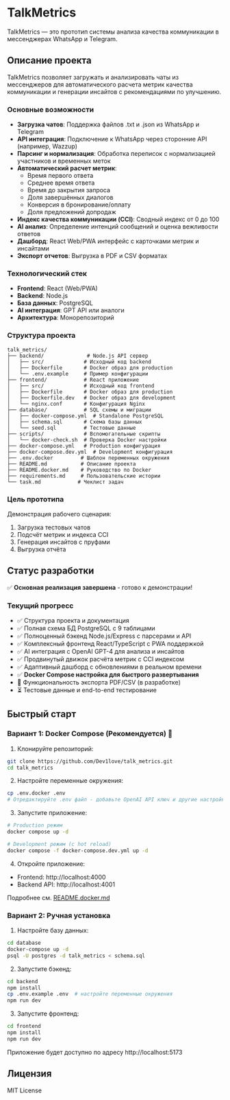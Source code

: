 # TalkMetrics

TalkMetrics — это прототип системы анализа качества коммуникации в мессенджерах WhatsApp и Telegram.

## Описание проекта

TalkMetrics позволяет загружать и анализировать чаты из мессенджеров для автоматического расчета метрик качества коммуникации и генерации инсайтов с рекомендациями по улучшению.

### Основные возможности

- **Загрузка чатов**: Поддержка файлов .txt и .json из WhatsApp и Telegram
- **API интеграция**: Подключение к WhatsApp через сторонние API (например, Wazzup)
- **Парсинг и нормализация**: Обработка переписок с нормализацией участников и временных меток
- **Автоматический расчет метрик**:
  - Время первого ответа
  - Среднее время ответа
  - Время до закрытия запроса
  - Доля завершённых диалогов
  - Конверсия в бронирование/оплату
  - Доля предложений допродаж
- **Индекс качества коммуникации (CCI)**: Сводный индекс от 0 до 100
- **AI анализ**: Определение интенций сообщений и оценка вежливости ответов
- **Дашборд**: React Web/PWA интерфейс с карточками метрик и инсайтами
- **Экспорт отчетов**: Выгрузка в PDF и CSV форматах

### Технологический стек

- **Frontend**: React (Web/PWA)
- **Backend**: Node.js
- **База данных**: PostgreSQL
- **AI интеграция**: GPT API или аналоги
- **Архитектура**: Монорепозиторий

### Структура проекта

```
talk_metrics/
├── backend/              # Node.js API сервер
│   ├── src/             # Исходный код backend
│   ├── Dockerfile       # Docker образ для production
│   └── .env.example     # Пример конфигурации
├── frontend/            # React приложение
│   ├── src/             # Исходный код frontend
│   ├── Dockerfile       # Docker образ для production
│   ├── Dockerfile.dev   # Docker образ для development
│   └── nginx.conf       # Конфигурация Nginx
├── database/            # SQL схемы и миграции
│   ├── docker-compose.yml  # Standalone PostgreSQL
│   ├── schema.sql       # Схема базы данных
│   └── seed.sql         # Тестовые данные
├── scripts/             # Вспомогательные скрипты
│   └── docker-check.sh  # Проверка Docker настройки
├── docker-compose.yml   # Production конфигурация
├── docker-compose.dev.yml  # Development конфигурация
├── .env.docker         # Шаблон переменных окружения
├── README.md           # Описание проекта
├── README.docker.md    # Руководство по Docker
├── requirements.md     # Пользовательские истории
└── task.md            # Чеклист задач
```

### Цель прототипа

Демонстрация рабочего сценария:
1. Загрузка тестовых чатов
2. Подсчёт метрик и индекса CCI
3. Генерация инсайтов с пруфами
4. Выгрузка отчёта

## Статус разработки

✅ **Основная реализация завершена** - готово к демонстрации!

### Текущий прогресс
- ✅ Структура проекта и документация
- ✅ Полная схема БД PostgreSQL с 9 таблицами
- ✅ Полноценный бэкенд Node.js/Express с парсерами и API
- ✅ Комплексный фронтенд React/TypeScript с PWA поддержкой
- ✅ AI интеграция с OpenAI GPT-4 для анализа и инсайтов
- ✅ Продвинутый движок расчёта метрик с CCI индексом
- ✅ Адаптивный дашборд с обновлениями в реальном времени
- ✅ **Docker Compose настройка для быстрого развертывания**
- 🔄 Функциональность экспорта PDF/CSV (в разработке)
- ⏳ Тестовые данные и end-to-end тестирование

## Быстрый старт

### Вариант 1: Docker Compose (Рекомендуется) 🐳

1. Клонируйте репозиторий:
```bash
git clone https://github.com/Dev1love/talk_metrics.git
cd talk_metrics
```

2. Настройте переменные окружения:
```bash
cp .env.docker .env
# Отредактируйте .env файл - добавьте OpenAI API ключ и другие настройки
```

3. Запустите приложение:
```bash
# Production режим
docker compose up -d

# Development режим (с hot reload)
docker compose -f docker-compose.dev.yml up -d
```

4. Откройте приложение:
- Frontend: http://localhost:4000
- Backend API: http://localhost:4001

Подробнее см. [README.docker.md](README.docker.md)

### Вариант 2: Ручная установка

1. Настройте базу данных:
```bash
cd database
docker-compose up -d
psql -U postgres -d talk_metrics < schema.sql
```

2. Запустите бэкенд:
```bash
cd backend
npm install
cp .env.example .env  # настройте переменные окружения
npm run dev
```

3. Запустите фронтенд:
```bash
cd frontend
npm install
npm run dev
```

Приложение будет доступно по адресу http://localhost:5173

## Лицензия

MIT License